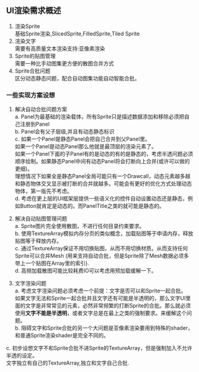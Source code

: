 ## UI渲染需求概述
   1. 渲染Sprite  
   基础Sprite渲染,SlicedSprite,FilledSprite,Tiled Sprite
   2. 渲染文字  
   需要有高质量文本渲染支持:亚像素渲染
   3. Sprite的贴图管理  
     需要一种比手动图集更方便的散图合并方式
   4. Sprite合批问题  
    区分动态静态问题，配合自动图集功能自动智能合批。


### 一些实现方案设想
  1. 解决自动合批问题方案  
    a. Panel为最基础的渲染载体，所有Sprite只是描述数据添加和移除必须把自己注册到Panel  
    b. Panel会有父子层级,并且有动态静态标识  
    c.  如果一个Panel是静态Panel会把自己合并到父Panel里。    
        如果一个Panel是动态Panel那么他就是最顶层的渲染元素了。    
        如果一个Panel下面的子Panel有的是动态的有的是静态的，考虑半透问题必须顺序绘制。如果静态Panel中间有动态Panel将会打断向上合并(或许可以做的更细)。  
       理想情况下如果全是静态Panel全局可能只有一个Drawcall，动态元素越多越和静态物体交叉显示被打断的合并就越多。可能会有更好的优化方式处理动态物体，第一版先不考虑。  
   d. 考虑在更上层的UI框架层提供一些语义化的控件自动设置动态还是静态，例如Button就肯定是动态的。而PanelTitle之类的就可能是静态的。

  2. 解决自动贴图管理问题  
   a. Sprite图片完全使用散图，不进行任何目录约束要求。  
   b. 使用TextureArray模拟内存分页的类似概念，加载贴图等于申请内存，释放贴图等于释放内存。  
   c. 通过TextureArray保证不用切换贴图，从而不用切换材质。从而支持任何Sprite可以合并Mesh (用来支持自动合批，但是Sprite除了Mesh数据必须多带上一个贴图在Array里的索引).  
   d. 高频加载散图可能比较耗费IO可以考虑用预加载缓解一下。  

 3. 文字渲染问题  
  a. 考虑文字渲染问题必须考虑一个前提：文字是否可以和Sprite一起合批。  
  如果文字无法和Sprite一起合批并且文字还有可能是半透明的，那么文字UI里面的文字是非常常见的元素，必然非常频繁的打断Sprite的合批。那么就必须使用<b>文字不能是半透明</b>，或者文字总是在最上之类的强制要求。来缓解这个问题。  
  b. 阻碍文字和Sprite合批的另一个大问题是亚像素渲染要用到特殊的shader，和普通Sprite渲染shader是完全不同的。

  c. 初步设想文字不和Sprite合批不进Sprite的TextureArray，但是强制加入不允许半透的设定。  
    文字独立有自己的TextureArray,独立和文字自己合批.

